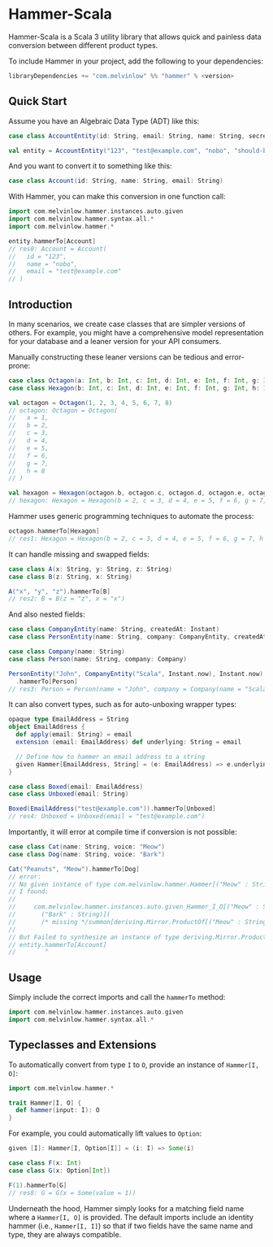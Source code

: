 # Hammer-Scala

Hammer-Scala is a Scala 3 utility library that allows quick and painless
data conversion between different product types.

To include Hammer in your project, add the following to your dependencies:

```scala
libraryDependencies += "com.melvinlow" %% "hammer" % <version>
```

## Quick Start


Assume you have an Algebraic Data Type (ADT) like this:

```scala
case class AccountEntity(id: String, email: String, name: String, secret: String, createdAt: Instant)

val entity = AccountEntity("123", "test@example.com", "nobo", "should-be-hashed", Instant.now)
```

And you want to convert it to something like this:

```scala
case class Account(id: String, name: String, email: String)
```

With Hammer, you can make this conversion in one function call:

```scala
import com.melvinlow.hammer.instances.auto.given
import com.melvinlow.hammer.syntax.all.*
import com.melvinlow.hammer.*

entity.hammerTo[Account]
// res0: Account = Account(
//   id = "123",
//   name = "nobo",
//   email = "test@example.com"
// )
```

## Introduction

In many scenarios, we create case classes that are simpler versions of others. For example, you might have a comprehensive model representation for your database and a leaner version for your API consumers.

Manually constructing these leaner versions can be tedious and error-prone:

```scala
case class Octagon(a: Int, b: Int, c: Int, d: Int, e: Int, f: Int, g: Int, h: Int)
case class Hexagon(b: Int, c: Int, d: Int, e: Int, f: Int, g: Int, h: Int)

val octagon = Octagon(1, 2, 3, 4, 5, 6, 7, 8)
// octagon: Octagon = Octagon(
//   a = 1,
//   b = 2,
//   c = 3,
//   d = 4,
//   e = 5,
//   f = 6,
//   g = 7,
//   h = 8
// )

val hexagon = Hexagon(octagon.b, octagon.c, octagon.d, octagon.e, octagon.f, octagon.g, octagon.h)
// hexagon: Hexagon = Hexagon(b = 2, c = 3, d = 4, e = 5, f = 6, g = 7, h = 8)
```

Hammer uses generic programming techniques to automate the process:

```scala
octagon.hammerTo[Hexagon]
// res1: Hexagon = Hexagon(b = 2, c = 3, d = 4, e = 5, f = 6, g = 7, h = 8)
```

It can handle missing and swapped fields:

```scala
case class A(x: String, y: String, z: String)
case class B(z: String, x: String)

A("x", "y", "z").hammerTo[B]
// res2: B = B(z = "z", x = "x")
```

And also nested fields:

```scala
case class CompanyEntity(name: String, createdAt: Instant)
case class PersonEntity(name: String, company: CompanyEntity, createdAt: Instant)

case class Company(name: String)
case class Person(name: String, company: Company)

PersonEntity("John", CompanyEntity("Scala", Instant.now), Instant.now)
  .hammerTo[Person]
// res3: Person = Person(name = "John", company = Company(name = "Scala"))
```

It can also convert types, such as for auto-unboxing wrapper types:

```scala
opaque type EmailAddress = String
object EmailAddress {
  def apply(email: String) = email
  extension (email: EmailAddress) def underlying: String = email

  // Define how to hammer an email address to a string
  given Hammer[EmailAddress, String] = (e: EmailAddress) => e.underlying
}

case class Boxed(email: EmailAddress)
case class Unboxed(email: String)

Boxed(EmailAddress("test@example.com")).hammerTo[Unboxed]
// res4: Unboxed = Unboxed(email = "test@example.com")
```

Importantly, it will error at compile time if conversion is not possible:

```scala
case class Cat(name: String, voice: "Meow")
case class Dog(name: String, voice: "Bark")

Cat("Peanuts", "Meow").hammerTo[Dog]
// error:
// No given instance of type com.melvinlow.hammer.Hammer[("Meow" : String), ("Bark" : String)] was found.
// I found:
// 
//     com.melvinlow.hammer.instances.auto.given_Hammer_I_O[("Meow" : String),
//       ("Bark" : String)](
//       /* missing */summon[deriving.Mirror.ProductOf[("Meow" : String)]], ???)
// 
// But Failed to synthesize an instance of type deriving.Mirror.ProductOf[("Meow" : String)]: class String is not a generic product because it is not a case class.
// entity.hammerTo[Account]
//        ^
```

## Usage

Simply include the correct imports and call the `hammerTo` method:

```scala
import com.melvinlow.hammer.instances.auto.given
import com.melvinlow.hammer.syntax.all.*
```

## Typeclasses and Extensions

To automatically convert from type `I` to `O`, provide an instance of `Hammer[I, O]`:

```scala
import com.melvinlow.hammer.*

trait Hammer[I, O] {
  def hammer(input: I): O
}
```

For example, you could automatically lift values to `Option`:


```scala
given [I]: Hammer[I, Option[I]] = (i: I) => Some(i)

case class F(x: Int)
case class G(x: Option[Int])

F(1).hammerTo[G]
// res8: G = G(x = Some(value = 1))
```

Underneath the hood, Hammer simply looks for a matching field name
where a `Hammer[I, O]` is provided. The default imports include an
identity hammer (i.e., `Hammer[I, I]`) so that if two fields
have the same name and type, they are always compatible.
